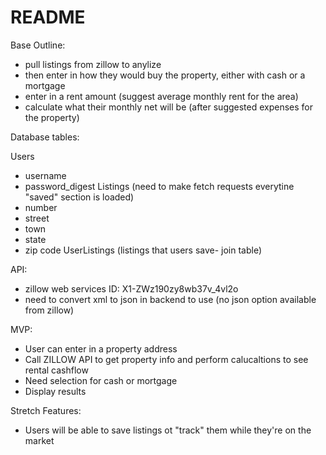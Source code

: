 # README




Base Outline:

- pull listings from zillow to anylize
- then enter in how they would buy the property, either with cash or a mortgage
- enter in a rent amount (suggest average monthly rent for the area)
- calculate what their monthly net will be (after suggested expenses for the property)

Database tables:

Users
 - username
 - password_digest
Listings (need to make fetch requests everytine "saved" section is loaded)
 - number
 - street
 - town
 - state
 - zip code 
UserListings (listings that users save- join table)

API:
- zillow web services ID: X1-ZWz190zy8wb37v_4vl2o
- need to convert xml to json in backend to use (no json option available from zillow)

MVP:
- User can enter in a property address 
- Call ZILLOW API to get property info and perform calucaltions to see rental cashflow
- Need selection for cash or mortgage 
- Display results

Stretch Features:
- Users will be able to save listings ot "track" them while they're on the market




